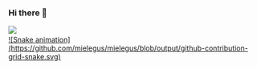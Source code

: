 ### Hi there 👋

<div>
  <a href="https://github.com/mielegus">
  <img src="https://github-readme-stats.vercel.app/api?username=mielegus&show_icons=true&theme=radical&include_all_commits=true&count_private=true"/>
  
</div>
  ![Snake animation](https://github.com/mielegus/mielegus/blob/output/github-contribution-grid-snake.svg)

<!--
**MieleGus/mielegus** is a ✨ _special_ ✨ repository because its `README.md` (this file) appears on your GitHub profile.

Here are some ideas to get you started:

- 🔭 I’m currently working on ...
- 🌱 I’m currently learning ...
- 👯 I’m looking to collaborate on ...
- 🤔 I’m looking for help with ...
- 💬 Ask me about ...
- 📫 How to reach me: ...
- 😄 Pronouns: ...
- ⚡ Fun fact: ...
-->
